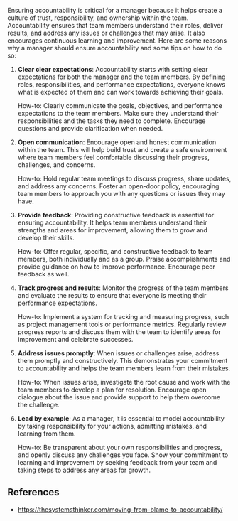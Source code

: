 Ensuring accountability is critical for a manager because it helps create a culture of trust, responsibility, and ownership within the team. Accountability ensures that team members understand their roles, deliver results, and address any issues or challenges that may arise. It also encourages continuous learning and improvement. Here are some reasons why a manager should ensure accountability and some tips on how to do so:

1. **Clear clear expectations**: Accountability starts with setting clear expectations for both the manager and the team members. By defining roles, responsibilities, and performance expectations, everyone knows what is expected of them and can work towards achieving their goals.

   How-to: Clearly communicate the goals, objectives, and performance expectations to the team members. Make sure they understand their responsibilities and the tasks they need to complete. Encourage questions and provide clarification when needed.

1. **Open communication**: Encourage open and honest communication within the team. This will help build trust and create a safe environment where team members feel comfortable discussing their progress, challenges, and concerns.

   How-to: Hold regular team meetings to discuss progress, share updates, and address any concerns. Foster an open-door policy, encouraging team members to approach you with any questions or issues they may have.

1. **Provide feedback**: Providing constructive feedback is essential for ensuring accountability. It helps team members understand their strengths and areas for improvement, allowing them to grow and develop their skills.

   How-to: Offer regular, specific, and constructive feedback to team members, both individually and as a group. Praise accomplishments and provide guidance on how to improve performance. Encourage peer feedback as well.

1. **Track progress and results**: Monitor the progress of the team members and evaluate the results to ensure that everyone is meeting their performance expectations.

   How-to: Implement a system for tracking and measuring progress, such as project management tools or performance metrics. Regularly review progress reports and discuss them with the team to identify areas for improvement and celebrate successes.

1. **Address issues promptly**: When issues or challenges arise, address them promptly and constructively. This demonstrates your commitment to accountability and helps the team members learn from their mistakes.

   How-to: When issues arise, investigate the root cause and work with the team members to develop a plan for resolution. Encourage open dialogue about the issue and provide support to help them overcome the challenge.

1. **Lead by example**: As a manager, it is essential to model accountability by taking responsibility for your actions, admitting mistakes, and learning from them.

   How-to: Be transparent about your own responsibilities and progress, and openly discuss any challenges you face. Show your commitment to learning and improvement by seeking feedback from your team and taking steps to address any areas for growth.

## References

- https://thesystemsthinker.com/moving-from-blame-to-accountability/
